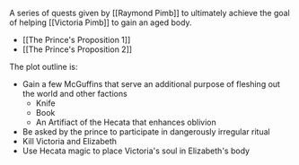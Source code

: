 A series of quests given by [[Raymond Pimb]] to ultimately achieve the goal of helping [[Victoria Pimb]] to gain an aged body.

* [[The Prince's Proposition 1]]
* [[The Prince's Proposition 2]]


The plot outline is:
* Gain a few McGuffins that serve an additional purpose of fleshing out the world and other factions
	* Knife
	* Book
	* An Artifiact of the Hecata that enhances oblivion
* Be asked by the prince to participate in dangerously irregular ritual
* Kill Victoria and Elizabeth
* Use Hecata magic to place Victoria's soul in Elizabeth's body